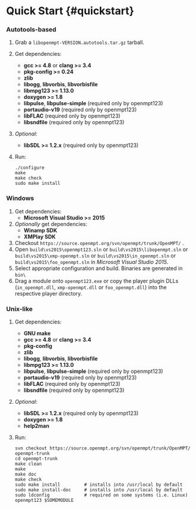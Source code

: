 
Quick Start {#quickstart}
===========


### Autotools-based

 1. Grab a `libopenmpt-VERSION.autotools.tar.gz` tarball.
 2. Get dependencies:
     -  **gcc >= 4.8** or **clang >= 3.4**
     -  **pkg-config >= 0.24**
     -  **zlib**
     -  **libogg**, **libvorbis**, **libvorbisfile**
     -  **libmpg123 >= 1.13.0**
     -  **doxygen >= 1.8**
     -  **libpulse**, **libpulse-simple** (required only by openmpt123)
     -  **portaudio-v19** (required only by openmpt123)
     -  **libFLAC** (required only by openmpt123)
     -  **libsndfile** (required only by openmpt123)
 3. *Optional*:
     -  **libSDL >= 1.2.x** (required only by openmpt123)
 4. Run:
    
        ./configure
        make
        make check
        sudo make install

### Windows

 1. Get dependencies:
     -  **Microsoft Visual Studio >= 2015**
 2. *Optionally* get dependencies:
     -  **Winamp SDK**
     -  **XMPlay SDK**
 3. Checkout `https://source.openmpt.org/svn/openmpt/trunk/OpenMPT/` .
 4. Open `build\vs2015\openmpt123.sln` or `build\vs2015\libopenmpt.sln` or `build\vs2015\xmp-openmpt.sln` or `build\vs2015\in_openmpt.sln` or `build\vs2015\foo_openmpt.sln` in *Microsoft Visual Studio 2015*.
 5. Select appropriate configuration and build. Binaries are generated in `bin\`
 6. Drag a module onto `openmpt123.exe` or copy the player plugin DLLs (`in_openmpt.dll`, `xmp-openmpt.dll` or `foo_openmpt.dll`) into the respective player directory.

### Unix-like

 1. Get dependencies:
     -  **GNU make**
     -  **gcc >= 4.8** or **clang >= 3.4**
     -  **pkg-config**
     -  **zlib**
     -  **libogg**, **libvorbis**, **libvorbisfile**
     -  **libmpg123 >= 1.13.0**
     -  **libpulse**, **libpulse-simple** (required only by openmpt123)
     -  **portaudio-v19** (required only by openmpt123)
     -  **libFLAC** (required only by openmpt123)
     -  **libsndfile** (required only by openmpt123)
 2. *Optional*:
     -  **libSDL >= 1.2.x** (required only by openmpt123)
     -  **doxygen >= 1.8**
     -  **help2man**
 3. Run:
    
        svn checkout https://source.openmpt.org/svn/openmpt/trunk/OpenMPT/ openmpt-trunk
        cd openmpt-trunk
        make clean
        make
        make doc
        make check
        sudo make install         # installs into /usr/local by default
        sudo make install-doc     # installs into /usr/local by default
        sudo ldconfig             # required on some systems (i.e. Linux)
        openmpt123 $SOMEMODULE

